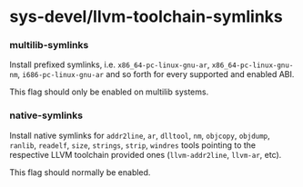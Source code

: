 # sys-devel/llvm-toolchain-symlinks

### multilib-symlinks
Install prefixed symlinks, i.e. `x86_64-pc-linux-gnu-ar`, `x86_64-pc-linux-gnu-nm`, `i686-pc-linux-gnu-ar` and so forth for every supported and enabled ABI.

This flag should only be enabled on multilib systems.

### native-symlinks
Install native symlinks for `addr2line`, `ar`, `dlltool`, `nm`, `objcopy`, `objdump`, `ranlib`, `readelf`, `size`, `strings`, `strip`, `windres` tools pointing to the respective LLVM toolchain provided ones (`llvm-addr2line`, `llvm-ar`, etc).

This flag should normally be enabled.

